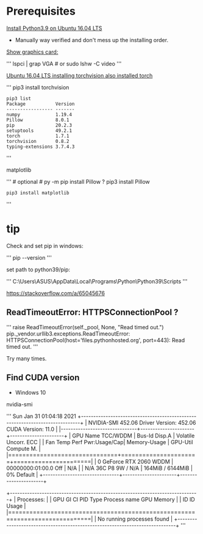 # Prerequisites

[Install Python3.9 on Ubuntu 16.04 LTS](https://websiteforstudents.com/how-to-install-python-3-8-on-ubuntu-18-04-16-04/)

- Manually way verified and don't mess up the installing order.

[Show graphics card:]()

'''
    lspci | grap VGA
    # or
    sudo lshw -C video
'''

[Ubuntu 16.04 LTS installing torchvision also installed torch](https://github.com/pytorch/vision)

'''
    pip3 install torchvision

    pip3 list
    Package           Version
    ----------------- -------
    numpy             1.19.4
    Pillow            8.0.1
    pip               20.2.3
    setuptools        49.2.1
    torch             1.7.1
    torchvision       0.8.2
    typing-extensions 3.7.4.3
'''

matplotlib

'''
    # optional
    # py -m pip install Pillow ?
    pip3 install Pillow

    pip3 install matplotlib
'''

# tip

Check and set pip in windows:

'''
    pip --version
'''

set path to python39/pip:

'''
    C:\\Users\\ASUS\\AppData\\Local\\Programs\\Python\\Python39\\Scripts
'''

https://stackoverflow.com/a/65045676

## ReadTimeoutError: HTTPSConnectionPool ?

'''
    raise ReadTimeoutError(self._pool, None, "Read timed out.")
    pip._vendor.urllib3.exceptions.ReadTimeoutError: HTTPSConnectionPool(host='files.pythonhosted.org', port=443): Read timed out.
'''

Try many times.

## Find CUDA version

- Windows 10

nvidia-smi

'''
Sun Jan 31 01:04:18 2021
+-----------------------------------------------------------------------------+
| NVIDIA-SMI 452.06       Driver Version: 452.06       CUDA Version: 11.0     |
|-------------------------------+----------------------+----------------------+
| GPU  Name            TCC/WDDM | Bus-Id        Disp.A | Volatile Uncorr. ECC |
| Fan  Temp  Perf  Pwr:Usage/Cap|         Memory-Usage | GPU-Util  Compute M. |
|===============================+======================+======================|
|   0  GeForce RTX 2060   WDDM  | 00000000:01:00.0 Off |                  N/A |
| N/A   36C    P8     9W /  N/A |    164MiB /  6144MiB |      0%      Default |
+-------------------------------+----------------------+----------------------+

+-----------------------------------------------------------------------------+
| Processes:                                                                  |
|  GPU   GI   CI        PID   Type   Process name                  GPU Memory |
|        ID   ID                                                   Usage      |
|=============================================================================|
|  No running processes found                                                 |
+-----------------------------------------------------------------------------+
'''
